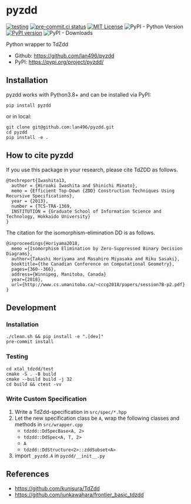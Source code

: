 # pyzdd
[![testing](https://github.com/lan496/pyzdd/actions/workflows/testing.yml/badge.svg)](https://github.com/lan496/pyzdd/actions/workflows/testing.yml)
[![pre-commit.ci status](https://results.pre-commit.ci/badge/github/lan496/pyzdd/main.svg?badge_token=MU26PgVHQe-LRTPsqN6olg)](https://results.pre-commit.ci/latest/github/lan496/pyzdd/main?badge_token=MU26PgVHQe-LRTPsqN6olg)
[![MIT License](http://img.shields.io/badge/license-MIT-blue.svg?style=flat)](LICENSE)
![PyPI - Python Version](https://img.shields.io/pypi/pyversions/pyzdd)
[![PyPI version](https://badge.fury.io/py/pyzdd.svg)](https://badge.fury.io/py/pyzdd)
![PyPI - Downloads](https://img.shields.io/pypi/dm/pyzdd)

Python wrapper to TdZdd

- Github: https://github.com/lan496/pyzdd
- PyPI: https://pypi.org/project/pyzdd/

## Installation

pyzdd works with Python3.8+ and can be installed via PyPI:

```shell
pip install pyzdd
```

or in local:

```shell
git clone git@github.com:lan496/pyzdd.git
cd pyzdd
pip install -e .
```

## How to cite pyzdd

If you use this package in your research, please cite TdZDD as follows.

```
@techreport{Iwashita13,
  author = {Hiroaki Iwashita and Shinichi Minato},
  memo = {Efficient Top-Down {ZDD} Construction Techniques Using Recursive Specifications},
  year = {2013},
  number = {TCS-TRA-1369,
  INSTITUTION = {Graduate School of Information Science and Technology, Hokkaido University}
}
```

The citation for the isomorphism-elimination DD is as follows.

```
@inproceedings{Horiyama2018,
  memo ={Isomorphism Elimination by Zero-Suppressed Binary Decision Diagrams},
  author={Takashi Horiyama and Masahiro Miyasaka and Riku Sasaki},
  booktitle={the Canadian Conference on Computational Geometry},
  pages={360--366},
  address={Winnipeg, Manitoba, Canada}
  year={2018},
  url={http://www.cs.umanitoba.ca/~cccg2018/papers/session7B-p2.pdf}
}
```

## Development

### Installation

```shell
./clean.sh && pip install -e ".[dev]"
pre-commit install
```

### Testing

```shell
cd xtal_tdzdd/test
cmake -S . -B build
cmake --build build -j 32
cd build && ctest -vv
```

### Write Custom Specification
1. Write a TdZdd-specification in `src/spec/*.hpp`
2. Let the new specification class be `A`, wrap the following classes and methods in `src/wrapper.cpp`
    - `tdzdd::DdSpecBase<A, 2>`
    - `tdzdd::DdSpec<A, T, 2>`
    - `A`
    - `tdzdd::DdStructure<2>::zddSubset<A>`
3. import `_pyzdd.A` in `pyzdd/__init__.py`

## References
- https://github.com/kunisura/TdZdd
- https://github.com/junkawahara/frontier_basic_tdzdd
